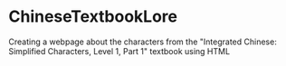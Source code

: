 # ChineseTextbookLore
Creating a webpage about the characters from the "Integrated Chinese: Simplified Characters, Level 1, Part 1" textbook using HTML
